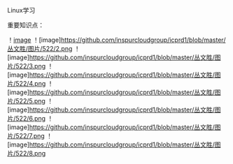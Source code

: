 Linux学习

重要知识点：

！[image](https://github.com/inspurcloudgroup/icprd1/blob/master/丛文胜/图片/522/1.png)
！[image]https://github.com/inspurcloudgroup/icprd1/blob/master/丛文胜/图片/522/2.png
！[image]https://github.com/inspurcloudgroup/icprd1/blob/master/丛文胜/图片/522/3.png
！[image]https://github.com/inspurcloudgroup/icprd1/blob/master/丛文胜/图片/522/4.png
！[image]https://github.com/inspurcloudgroup/icprd1/blob/master/丛文胜/图片/522/5.png
！[image]https://github.com/inspurcloudgroup/icprd1/blob/master/丛文胜/图片/522/6.png
！[image]https://github.com/inspurcloudgroup/icprd1/blob/master/丛文胜/图片/522/7.png
！[image]https://github.com/inspurcloudgroup/icprd1/blob/master/丛文胜/图片/522/8.png
